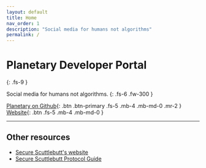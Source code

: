 ```yaml
---
layout: default
title: Home
nav_order: 1
description: "Social media for humans not algorithms"
permalink: /
---
```


# Planetary Developer Portal
{: .fs-9 }

Social media for humans not algorithms.
{: .fs-6 .fw-300 }

[Planetary on Github](https://github.com/planetary-social/){: .btn .btn-primary .fs-5 .mb-4 .mb-md-0 .mr-2 }
[Website](https://planetary.social){: .btn .fs-5 .mb-4 .mb-md-0 }

---

## Other resources

- [Secure Scuttlebutt's website](https://scuttlebutt.nz/)
- [Secure Scuttlebutt Protocol Guide](https://ssbc.github.io/scuttlebutt-protocol-guide/)
